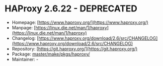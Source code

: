 # HAProxy 2.6.22 - DEPRECATED
 - Homepage: [https://www.haproxy.org/](https://www.haproxy.org/)
 - Manpage: [https://linux.die.net/man/1/haproxy](https://linux.die.net/man/1/haproxy)
 - Changelog: [https://www.haproxy.org/download/2.6/src/CHANGELOG](https://www.haproxy.org/download/2.6/src/CHANGELOG)
 - Repository: [https://git.haproxy.org/](https://git.haproxy.org/)
 - Package: [master/make/pkgs/haproxy/](https://github.com/Freetz-NG/freetz-ng/tree/master/make/pkgs/haproxy/)
 - Maintainer: -

